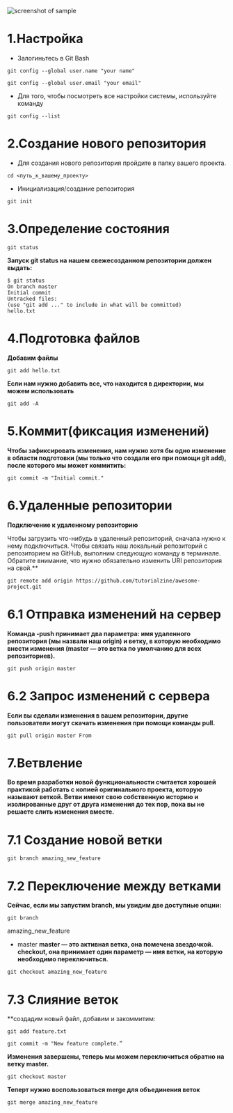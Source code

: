 ![screenshot of sample](https://i.ytimg.com/vi/ToZDrki0mqc/maxresdefault.jpg)
# 1.Настройка
* Залогиньтесь в Git Bash

````
git config --global user.name "your name"
````
````
git config --global user.email "your email"
````
* Для того, чтобы посмотреть все настройки системы, используйте команду
````
git config --list
````
# 2.Создание нового репозитория
* Для создания нового репозитория пройдите в папку вашего проекта.
````
cd <путь_к_вашему_проекту>
````
* Инициализация/создание репозитория
````
git init
````
# 3.Определение состояния
````
git status
````
**Запуск git status на нашем свежесозданном репозитории должен выдать:**
````
$ git status
On branch master
Initial commit
Untracked files:
(use "git add ..." to include in what will be committed)
hello.txt
````
# 4.Подготовка файлов

**Добавим файлы**
````
git add hello.txt
````
**Если нам нужно добавить все, что находится в директории, мы можем использовать**
````
git add -A
````
# 5.Коммит(фиксация изменений)
**Чтобы зафиксировать изменения, нам нужно хотя бы одно изменение в области подготовки (мы только что создали его при помощи git add), после которого мы может коммитить:**
````
git commit -m "Initial commit."
````
# 6.Удаленные репозитории
**Подключение к удаленному репозиторию**

Чтобы загрузить что-нибудь в удаленный репозиторий, сначала нужно к нему подключиться. 
Чтобы связать наш локальный репозиторий с репозиторием на GitHub, выполним следующую команду в терминале. Обратите внимание, что нужно обязательно изменить URI репозитория на свой.**
````
git remote add origin https://github.com/tutorialzine/awesome-project.git
````
# 6.1 Отправка изменений на сервер
**Команда -push принимает два параметра: имя удаленного репозитория (мы назвали наш origin) и ветку, в которую необходимо внести изменения (master — это ветка по умолчанию для всех репозиториев).**
````
git push origin master
````
# 6.2 Запрос изменений с сервера
**Если вы сделали изменения в вашем репозитории, другие пользователи могут скачать изменения при помощи команды pull.**
````
git pull origin master From
````
# 7.Ветвление
**Во время разработки новой функциональности считается хорошей практикой работать с копией оригинального проекта, которую называют веткой. Ветви имеют свою собственную историю и изолированные друг от друга изменения до тех пор, пока вы не решаете слить изменения вместе.**
# 7.1 Создание новой ветки
````
git branch amazing_new_feature
````
# 7.2 Переключение между ветками
**Сейчас, если мы запустим branch, мы увидим две доступные опции:**
````
git branch
````
amazing_new_feature
* master
**master — это активная ветка, она помечена звездочкой.**
**checkout, она принимает один параметр — имя ветки, на которую необходимо переключиться.**
````
git checkout amazing_new_feature
````
# 7.3 Слияние веток
**создадим новый файл, добавим и закоммитим:
````
git add feature.txt
````
````
git commit -m "New feature complete.”
````
**Изменения завершены, теперь мы можем переключиться обратно на ветку master.**
````
git checkout master
````
**Теперт нужно воспользоваться merge для объединения веток**
````
git merge amazing_new_feature
````





